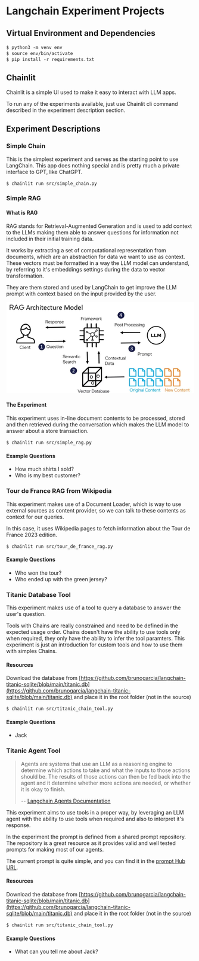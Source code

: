 # Langchain Experiment Projects

## Virtual Environment and Dependencies

```shell
$ python3 -m venv env
$ source env/bin/activate
$ pip install -r requirements.txt
```

## Chainlit

Chainlit is a simple UI used to make it easy to interact with LLM apps.

To run any of the experiments available, just use Chainlit cli command described in the experiment description section.

## Experiment Descriptions

### Simple Chain

This is the simplest experiment and serves as the starting point to use LangChain. This app does nothing special and is pretty much a private interface to GPT, like ChatGPT.

```shell
$ chainlit run src/simple_chain.py
```

### Simple RAG

#### What is RAG

RAG stands for Retrieval-Augmented Generation and is used to add context to the LLMs making them able to answer questions for information not included in their initial training data.

It works by extracting a set of computational representation from documents, which are an abstraction for data we want to use as context. These vectors must be formatted in a way the LLM model can understand, by referring to it's embeddings settings during the data to vector transformation.

They are them stored and used by LangChain to get improve the LLM prompt with context based on the input provided by the user.

![RAG Flow](static/rag.png)

#### The Experiment

This experiment uses in-line document contents to be processed, stored and then retrieved during the conversation which makes the LLM model to answer about a store transaction.

```shell
$ chainlit run src/simple_rag.py
```

#### Example Questions

- How much shirts I sold?
- Who is my best customer?

### Tour de France RAG from Wikipedia

This experiment makes use of a Document Loader, which is way to use external sources as content provider, so we can talk to these contents as context for our queries.

In this case, it uses Wikipedia pages to fetch information about the Tour de France 2023 edition.

```shell
$ chainlit run src/tour_de_france_rag.py
```

#### Example Questions

- Who won the tour?
- Who ended up with the green jersey?

### Titanic Database Tool

This experiment makes use of a tool to query a database to answer the user's question.

Tools with Chains are really constrained and need to be defined in the expected usage order. Chains doesn't have the ability to use tools only when required, they only have the ability to infer the tool paramters. 
This experiment is just an introduction for custom tools and how to use them with simples Chains.

#### Resources

Download the database from [https://github.com/brunogarcia/langchain-titanic-sqlite/blob/main/titanic.db](https://github.com/brunogarcia/langchain-titanic-sqlite/blob/main/titanic.db) and place it in the root folder (not in the source)

```shell
$ chainlit run src/titanic_chain_tool.py
```

#### Example Questions
- Jack

### Titanic Agent Tool

> Agents are systems that use an LLM as a reasoning engine to determine which actions to take and what the inputs to those actions should be. The results of those actions can then be fed back into the agent and it determine whether more actions are needed, or whether it is okay to finish.
>
> -- [Langchain Agents Documentation](https://python.langchain.com/v0.2/docs/concepts/#agents)

This experiment aims to use tools in a proper way, by leveraging an LLM agent with the ability to use tools when required and also to interpret it's response.

In the experiment the prompt is defined from a shared prompt repository. The repository is a great resource as it provides valid and well tested prompts for making most of our agents.

The current prompt is quite simple, and you can find it in the [prompt Hub URL](https://smith.langchain.com/hub/hwchase17/openai-tools-agent).

#### Resources

Download the database from [https://github.com/brunogarcia/langchain-titanic-sqlite/blob/main/titanic.db](https://github.com/brunogarcia/langchain-titanic-sqlite/blob/main/titanic.db) and place it in the root folder (not in the source)

```shell
$ chainlit run src/titanic_chain_tool.py
```

#### Example Questions
- What can you tell me about Jack?